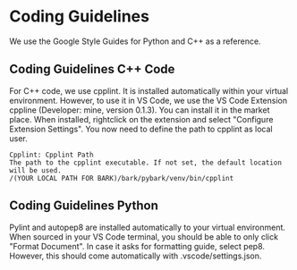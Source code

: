 Coding Guidelines
================================

We use the Google Style Guides for Python and C++ as a reference.

## Coding Guidelines C++ Code

For C++ code, we use cpplint. It is installed automatically within your virtual environment. However, to use it in VS Code, we use the VS Code Extension cppline (Developer: mine, version 0.1.3). You can install it in the market place. When installed, rightclick on the extension and select "Configure Extension Settings". You now need to define the path to cpplint as local user. 

```
Cpplint: Cpplint Path
The path to the cpplint executable. If not set, the default location will be used.
/(YOUR LOCAL PATH FOR BARK)/bark/pybark/venv/bin/cpplint
```

## Coding Guidelines Python
Pylint and autopep8 are installed automatically to your virtual environment. When sourced in your VS Code terminal, you should be able to only click "Format Document". In case it asks for formatting guide, select pep8. However, this should come automatically with .vscode/settings.json.
